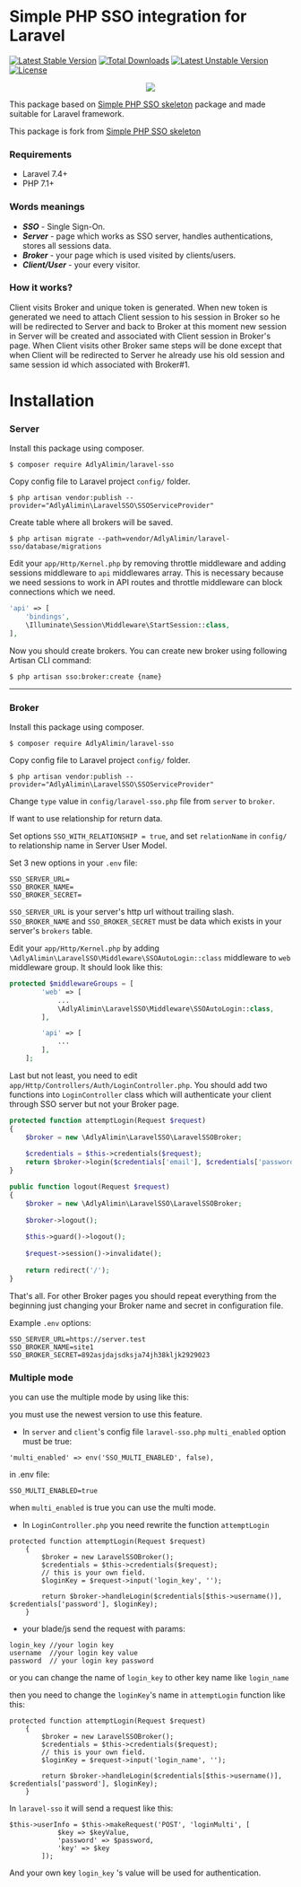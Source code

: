 # Simple PHP SSO integration for Laravel

[![Latest Stable Version](https://poser.pugx.org/AdlyAlimin/laravel-sso/v/stable)](https://packagist.org/packages/AdlyAlimin/laravel-sso)
[![Total Downloads](https://poser.pugx.org/AdlyAlimin/laravel-sso/downloads)](https://packagist.org/packages/AdlyAlimin/laravel-sso)
[![Latest Unstable Version](https://poser.pugx.org/AdlyAlimin/laravel-sso/v/unstable)](https://packagist.org/packages/AdlyAlimin/laravel-sso)
[![License](https://poser.pugx.org/AdlyAlimin/laravel-sso/license)](https://packagist.org/packages/AdlyAlimin/laravel-sso)


<p align="center"><img src="https://laravel.com/assets/img/components/logo-laravel.svg"></p>


This package based on [Simple PHP SSO skeleton](https://github.com/AdlyAlimin/php-simple-sso) package and made suitable for Laravel framework.

This package is fork from [Simple PHP SSO skeleton](https://github.com/AdlyAlimin/php-simple-sso)
### Requirements
* Laravel 7.4+
* PHP 7.1+

### Words meanings
* ***SSO*** - Single Sign-On.
* ***Server*** - page which works as SSO server, handles authentications, stores all sessions data.
* ***Broker*** - your page which is used visited by clients/users.
* ***Client/User*** - your every visitor.

### How it works?
Client visits Broker and unique token is generated. When new token is generated we need to attach Client session to his session in Broker so he will be redirected to Server and back to Broker at this moment new session in Server will be created and associated with Client session in Broker's page. When Client visits other Broker same steps will be done except that when Client will be redirected to Server he already use his old session and same session id which associated with Broker#1.

# Installation
### Server
Install this package using composer.
```shell
$ composer require AdlyAlimin/laravel-sso
```


Copy config file to Laravel project `config/` folder.
```shell
$ php artisan vendor:publish --provider="AdlyAlimin\LaravelSSO\SSOServiceProvider"
```


Create table where all brokers will be saved.
```shell
$ php artisan migrate --path=vendor/AdlyAlimin/laravel-sso/database/migrations
```

Edit your `app/Http/Kernel.php` by removing throttle middleware and adding sessions middleware to `api` middlewares array.
This is necessary because we need sessions to work in API routes and throttle middleware can block connections which we need.

```php
'api' => [
    'bindings',
    \Illuminate\Session\Middleware\StartSession::class,
],
```


Now you should create brokers.
You can create new broker using following Artisan CLI command:
```shell
$ php artisan sso:broker:create {name}
```

----------

### Broker
Install this package using composer.
```shell
$ composer require AdlyAlimin/laravel-sso
```


Copy config file to Laravel project `config/` folder.
```shell
$ php artisan vendor:publish --provider="AdlyAlimin\LaravelSSO\SSOServiceProvider"
```


Change `type` value in `config/laravel-sso.php` file from `server`
 to `broker`.


If want to use relationship for return data. 

Set options `SSO_WITH_RELATIONSHIP = true`, and set `relationName` in `config/` to relationship name in Server User Model.



Set 3 new options in your `.env` file:
```shell
SSO_SERVER_URL=
SSO_BROKER_NAME=
SSO_BROKER_SECRET=
```
`SSO_SERVER_URL` is your server's http url without trailing slash. `SSO_BROKER_NAME` and `SSO_BROKER_SECRET` must be data which exists in your server's `brokers` table.



Edit your `app/Http/Kernel.php` by adding `\AdlyAlimin\LaravelSSO\Middleware\SSOAutoLogin::class` middleware to `web` middleware group. It should look like this:
```php
protected $middlewareGroups = [
        'web' => [
            ...
            \AdlyAlimin\LaravelSSO\Middleware\SSOAutoLogin::class,
        ],

        'api' => [
            ...
        ],
    ];
```



Last but not least, you need to edit `app/Http/Controllers/Auth/LoginController.php`. You should add two functions into `LoginController` class which will authenticate your client through SSO server but not your Broker page.
```php
protected function attemptLogin(Request $request)
{
    $broker = new \AdlyAlimin\LaravelSSO\LaravelSSOBroker;
    
    $credentials = $this->credentials($request);
    return $broker->login($credentials['email'], $credentials['password']);
}

public function logout(Request $request)
{
    $broker = new \AdlyAlimin\LaravelSSO\LaravelSSOBroker;
    
    $broker->logout();
    
    $this->guard()->logout();
    
    $request->session()->invalidate();
    
    return redirect('/');
}
```


That's all. For other Broker pages you should repeat everything from the beginning just changing your Broker name and secret in configuration file.




Example `.env` options:
```shell
SSO_SERVER_URL=https://server.test
SSO_BROKER_NAME=site1
SSO_BROKER_SECRET=892asjdajsdksja74jh38kljk2929023
```





### Multiple mode

you can use the multiple mode by using like this:  

you must use the newest version to use this feature.

- In `server` and `client`'s config file `laravel-sso.php`  `multi_enabled` option must be true:

```
'multi_enabled' => env('SSO_MULTI_ENABLED', false),
```

in .env file:

```
SSO_MULTI_ENABLED=true
```

when `multi_enabled` is true you can use the multi mode.



- In `LoginController.php` you need rewrite the function `attemptLogin`

```
protected function attemptLogin(Request $request)
    {
        $broker = new LaravelSSOBroker();
        $credentials = $this->credentials($request);
		// this is your own field.
        $loginKey = $request->input('login_key', '');

        return $broker->handleLogin($credentials[$this->username()], $credentials['password'], $loginKey);
    }
```

- your blade/js send the request with params:

```
login_key //your login key
username  //your login key value
password  // your login key password
```

or you can change the name of `login_key` to other key name like  `login_name`

 then you need to change the `loginKey`'s name in `attemptLogin` function like this:

```
protected function attemptLogin(Request $request)
    {
        $broker = new LaravelSSOBroker();
        $credentials = $this->credentials($request);
		// this is your own field. 
        $loginKey = $request->input('login_name', '');

        return $broker->handleLogin($credentials[$this->username()], $credentials['password'], $loginKey);
    }
```





In `laravel-sso` it will send a request like this:

```
$this->userInfo = $this->makeRequest('POST', 'loginMulti', [
            $key => $keyValue,
            'password' => $password,
            'key' => $key
        ]);
```

And your own key `login_key` 's value will be used for authentication.